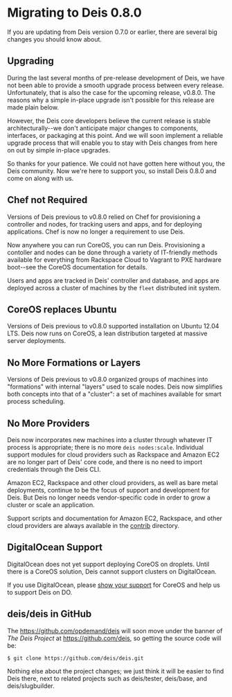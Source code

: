 Migrating to Deis 0.8.0
=======================

If you are updating from Deis version 0.7.0 or earlier, there are
several big changes you should know about.

Upgrading
---------
During the last several months of pre-release development of Deis, we
have not been able to provide a smooth upgrade process between every
release. Unfortunately, that is also the case for the upcoming release,
v0.8.0. The reasons why a simple in-place upgrade isn't possible for
this release are made plain below.

However, the Deis core developers believe the current release is stable
architecturally--we don't anticipate major changes to components,
interfaces, or packaging at this point. And we will soon implement a
reliable upgrade process that will enable you to stay with Deis changes
from here on out by simple in-place upgrades.

So thanks for your patience. We could not have gotten here without you,
the Deis community. Now we're here to support you, so install Deis 0.8.0
and come on along with us.

Chef not Required
-----------------
Versions of Deis previous to v0.8.0 relied on Chef for provisioning
a controller and nodes, for tracking users and apps, and for deploying
applications. Chef is now no longer a requirement to use Deis.

Now anywhere you can run CoreOS, you can run Deis. Provisioning a
contoller and nodes can be done through a variety of IT-friendly methods
available for everything from Rackspace Cloud to Vagrant to PXE hardware
boot--see the CoreOS documentation for details.

Users and apps are tracked in Deis' controller and database, and apps
are deployed across a cluster of machines by the `fleet` distributed
init system.

CoreOS replaces Ubuntu
----------------------
Versions of Deis previous to v0.8.0 supported installation on Ubuntu
12.04 LTS. Deis now runs on CoreOS, a lean distribution targeted at
massive server deployments.

No More Formations or Layers
----------------------------
Versions of Deis previous to v0.8.0 organized groups of machines into
"formations" with internal "layers" used to scale nodes. Deis now
simplifies both concepts into that of a "cluster": a set of machines
available for smart process scheduling.

No More Providers
-----------------
Deis now incorporates new machines into a cluster through whatever IT
process is appropriate; there is no more `deis nodes:scale`. Individual
support modules for cloud providers such as Rackspace and Amazon EC2
are no longer part of Deis' core code, and there is no need to import
credentials through the Deis CLI.

Amazon EC2, Rackspace and other cloud providers, as well as bare metal
deployments, continue to be the focus of support and development for
Deis. But Deis no longer needs vendor-specific code in order to grow
a cluster or scale an application.

Support scripts and documentation for Amazon EC2, Rackspace, and other
cloud providers are always available in the
[contrib](contrib/) directory.

DigitalOcean Support
--------------------
DigitalOcean does not yet support deploying CoreOS on droplets. Until
there is a CoreOS solution, Deis cannot support clusters
on DigitalOcean.

If you use DigitalOcean, please
[show your support](http://digitalocean.uservoice.com/forums/136585-digital-ocean/suggestions/4250154-suport-coreos-as-a-deployment-platform)
for CoreOS and help us to support Deis on DO.

deis/deis in GitHub
-------------------
The https://github.com/opdemand/deis will soon move under the banner of
*The Deis Project* at https://github.com/deis, so getting the source
code will be:

```console
$ git clone https://github.com/deis/deis.git
```

Nothing else about the project changes; we just think it will be easier
to find Deis there, next to related projects such as deis/tester,
deis/base, and deis/slugbuilder.
